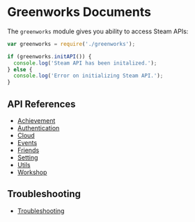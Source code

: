 # Greenworks Documents

The `greenworks` module gives you ability to access Steam APIs:

```js
var greenworks = require('./greenworks');

if (greenworks.initAPI()) {
  console.log('Steam API has been initalized.');
} else {
  console.log('Error on initializing Steam API.');
}
```

## API References

* [Achievement](achievement.md)
* [Authentication](authentication.md)
* [Cloud](cloud.md)
* [Events](events.md)
* [Friends](friends.md)
* [Setting](setting.md)
* [Utils](utils.md)
* [Workshop](workshop.md)

## Troubleshooting

* [Troubleshooting](troubleshooting.md)
